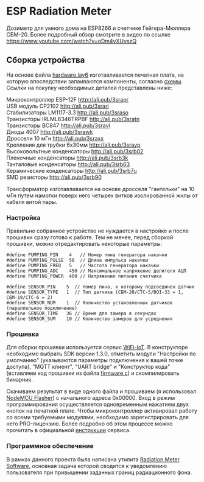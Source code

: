 # ESP Radiation Meter  
Дозиметр для умного дома на ESP8266 и счетчике Гейгера-Мюллера СБМ-20. Более подробный обзор смотрите в видео по ссылке https://www.youtube.com/watch?v=oDm4vXUvszQ

## Сборка устройства
На основе файла [hardware.lay6](https://github.com/avdeevsv91/esp_radiation_meter/raw/master/hardware/hardware.lay6) изготавливается печатная плата, на которую впоследствии запаиваются компоненты, согласно [схемы](https://github.com/avdeevsv91/esp_radiation_meter/raw/master/hardware/scheme_detector_block.jpg). Ссылки на покупку необходимых деталей представлены ниже:  

Микроконтроллер ESP-12F http://ali.pub/3srapr  
USB модуль CP2102 http://ali.pub/3srari  
Стабилизаторы LM1117-3.3 http://ali.pub/3sraso  
Транзисторы IRLML6346TRPBF http://ali.pub/3sratn  
Транзисторы BC847 http://ali.pub/3sravl  
Диоды 4007 http://ali.pub/3srawk  
Дроссели 10 мГн http://ali.pub/3sraxx  
Крепления для трубки 6x30мм http://ali.pub/3srayp  
Высоковольтные конденсаторы http://ali.pub/3srb02  
Пленочные конденсаторы http://ali.pub/3srb3k  
Танталовые конденсаторы http://ali.pub/3srb63  
Керамические конденсаторы http://ali.pub/3srb7u  
SMD резисторы http://ali.pub/3srb90

Трансформатор изготавливается на основе дросселя "гантельки" на 10 мГн путем намотки поверх него четырех витков изолированной жилы от кабеля витой пары.

### Настройка
Правильно собранное устройство не нуждается в настройке и после прошивки сразу готово к работе. Тем не менее, перед сборкой прошивки, можно отредактировать некоторые параметры:

```#define PUMPING_PIN    4   // Номер пина генератора накачки```  
```#define PUMPING_PULSE  50  // Длина импульса накачки```  
```#define PUMPING_FREQ   5   // Частота генератора накачки```  
```#define PUMPING_ADC    450 // Максимальное напряжение делителя АЦП```  
```#define PUMPING_POWER  400 // Напряжение питания счетчика```  
``` ```  
```#define SENSOR_PIN    5  // Номер пина, к которому подсоединен датчик```  
```#define SENSOR_TYPE   1  // Тип датчика (СБМ-20/СТС-5/BOI-33 = 1, СБМ-19/СТС-6 = 2)```  
```#define SENSOR_NUM    1  // Количество установленных датчиков (параллельное подключение)```  
```#define SENSOR_TIME   36 // Время для замера в секундах```  
```#define SENSOR_SUM    10 // Количество замеров для усреднения```  

### Прошивка
Для сборки прошивки используется сервис [WiFi-IoT](https://wifi-iot.com/). В конструкторе необходимо выбрать SDK версии 1.3.0, отметить модули "Настройки по умолчанию" (указываются параметры подключения к вашей точке доступа), "MQTT клиент", "UART bridge" и "Конструктор кода" (вставляем код прошивки из файла [firmware.c](https://github.com/avdeevsv91/esp_radiation_meter/raw/master/firmware/firmware.c)) и скомпилировать бинарник.

Скачиваем результат в виде одного файла и прошиваем (я использовал [NodeMCU Flasher](https://github.com/nodemcu/nodemcu-flasher)) с начального адреса 0x00000. Вход в режим программирования осуществляется одновременным нажатием двух кнопок на печатной плате. Чтобы микроконтроллер активировал работу со всеми требуемыми модулями, необходимо зарегистрировать для него PRO-лицензию. Более подробно об этом процессе можно прочитать в официальной [инструкции](https://wifi-iot.com/p/wiki/131/ru/) сервиса.  

### Программное обеспечение
В рамках данного проекта была написана утилита [Radiation Meter Software](https://github.com/avdeevsv91/radiation_meter_software), основная задача которой сводится к уведомлению пользователя при привышении заданных границ радиационного фона.
